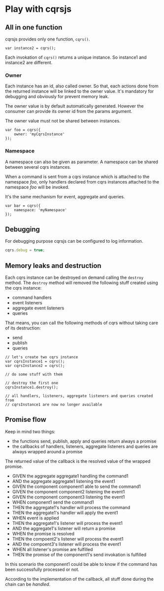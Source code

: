 # Play with cqrsjs

## All in one function

cqrsjs provides only one function, `cqrs()`.

```
var instance2 = cqrs();

```

Each invokation of `cqrs()` returns a unique instance.
So instance1 and instance2 are different.

### Owner

Each instance has an id, also called owner.
So that, each actions done from the returned instance will be linked to the owner value.
It's mandatory for debugging and obviously for prevent memory leak.

The owner value is by default automatically generated.
However the consumer can provide its owner id from the params argument.

The owner value must not be shared between instances.

```
var foo = cqrs({
    owner: 'myCqrsInstance'
});
```

### Namespace

A namespace can also be given as parameter.
A namespace can be shared between several cqrs instances.

When a command is sent from a cqrs instance which is attached to the namespace _foo_,
only handlers declared from cqrs instances attached to the namespace _foo_ will be invoked.

It's the same mechanism for event, aggregate and queries.

```
var bar = cqrs({
    namespace: 'myNamespace'
});
```

## Debugging

For debugging purpose cqrsjs can be configured to log information.

```javascript
cqrs.debug = true;
```

## Memory leaks and destruction

Each cqrs instance can be destroyed on demand calling the `destroy` method.
The `destroy` method will removed the following stuff created using the cqrs instance:
- command handlers
- event listeners
- aggregate event listeners
- queries

That means, you can call the following methods of cqrs without taking care of its destruction:
- send
- publish
- queries

```
// let's create two cqrs instance
var cqrsInstance1 = cqrs();
var cqrsInstance2 = cqrs();

// do some stuff with them

// destroy the first one
cqrsInstance1.destroy();

// all handlers, listeners, aggregate listeners and queries created from
// cqrsInstance1 are now no longer available
```

## Promise flow

Keep in mind two things:
- the functions send, publish, apply and queries return always a promise
- the callbacks of handlers, listeners, aggregate listeners and queries are always wrapped around a promise

The returned value of the callback is the resolved value of the wrapped promise.

- GIVEN the aggregate aggregate1 handling the command1
- AND the aggregate aggregate1 listening the event1
- GIVEN the component component1 able to send the command1
- GIVEN the component component2 listening the event1
- GIVEN the component component3 listening the event1
- WHEN component1 send the command1
- THEN the aggregate1's handler will process the command
- THEN the aggregate1's handler will apply the event1
- WHEN event is applied
- THEN the aggregate1's listener will process the event1
- AND the aggregate1's listener will return a promise
- WHEN the promise is resolved
- THEN the compoent2's listener will process the event1
- AND the compoent3's listener will process the event1
- WHEN all listener's promise are fulfilled
- THEN the promise of the component1's send invokation is fulfilled

In this scenario the component1 could be able to know if the command has been successfully processed or not.

According to the implementation of the callback, all stuff done during the chain can be _handled_.
